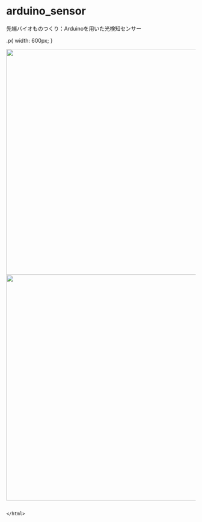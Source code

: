 # arduino_sensor
先端バイオものつくり：Arduinoを用いた光検知センサー

<html>
.p{
width: 600px;
}


<p>
<img src="https://cdn.sparkfun.com/assets/learn_tutorials/5/1/2/example_circuit_bb.png" style="width:600px">
<img src="https://cdn.sparkfun.com/assets/learn_tutorials/5/1/2/example_circuit_schem.png" style="width:600px"">
</p>
                                                                                                               
                                                                                                               </html>
